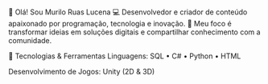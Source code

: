 👋 Olá! Sou Murilo Ruas Lucena
💻 Desenvolvedor e criador de conteúdo apaixonado por programação, tecnologia e inovação.
🎯 Meu foco é transformar ideias em soluções digitais e compartilhar conhecimento com a comunidade.

🚀 Tecnologias & Ferramentas
Linguagens: SQL • C# • Python • HTML

Desenvolvimento de Jogos: Unity (2D & 3D)

